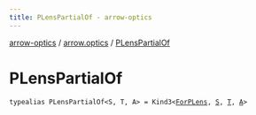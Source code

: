 ```yaml
---
title: PLensPartialOf - arrow-optics
---
```


[arrow-optics](../index.html) / [arrow.optics](index.html) / [PLensPartialOf](./-p-lens-partial-of.html)

# PLensPartialOf

`typealias PLensPartialOf<S, T, A> = Kind3<`[`ForPLens`](-for-p-lens.html)`, `[`S`](-p-lens-partial-of.html#S)`, `[`T`](-p-lens-partial-of.html#T)`, `[`A`](-p-lens-partial-of.html#A)`>`